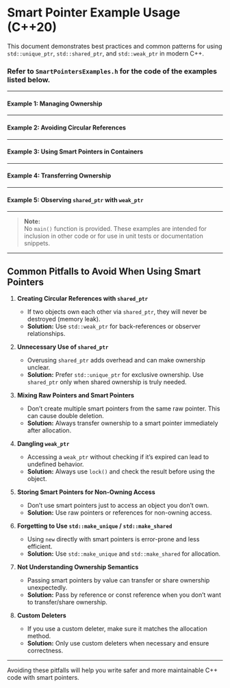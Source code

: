 # Smart Pointer Example Usage (C++20)

This document demonstrates best practices and common patterns for using `std::unique_ptr`, `std::shared_ptr`, and `std::weak_ptr` in modern C++.

### Refer to `SmartPointersExamples.h` for the code of the examples listed below.
---
#### Example 1: Managing Ownership

---

#### Example 2: Avoiding Circular References

---

#### Example 3: Using Smart Pointers in Containers

---

#### Example 4: Transferring Ownership

---

#### Example 5: Observing `shared_ptr` with `weak_ptr`

---

> **Note:**  
> No `main()` function is provided. These examples are intended for inclusion in other code or for use in unit tests or documentation snippets.

---

## Common Pitfalls to Avoid When Using Smart Pointers

1. **Creating Circular References with `shared_ptr`**
   - If two objects own each other via `shared_ptr`, they will never be destroyed (memory leak).
   - **Solution:** Use `std::weak_ptr` for back-references or observer relationships.

2. **Unnecessary Use of `shared_ptr`**
   - Overusing `shared_ptr` adds overhead and can make ownership unclear.
   - **Solution:** Prefer `std::unique_ptr` for exclusive ownership. Use `shared_ptr` only when shared ownership is truly needed.

3. **Mixing Raw Pointers and Smart Pointers**
   - Don’t create multiple smart pointers from the same raw pointer. This can cause double deletion.
   - **Solution:** Always transfer ownership to a smart pointer immediately after allocation.

4. **Dangling `weak_ptr`**
   - Accessing a `weak_ptr` without checking if it’s expired can lead to undefined behavior.
   - **Solution:** Always use `lock()` and check the result before using the object.

5. **Storing Smart Pointers for Non-Owning Access**
   - Don’t use smart pointers just to access an object you don’t own.
   - **Solution:** Use raw pointers or references for non-owning access.

6. **Forgetting to Use `std::make_unique` / `std::make_shared`**
   - Using `new` directly with smart pointers is error-prone and less efficient.
   - **Solution:** Use `std::make_unique` and `std::make_shared` for allocation.

7. **Not Understanding Ownership Semantics**
   - Passing smart pointers by value can transfer or share ownership unexpectedly.
   - **Solution:** Pass by reference or const reference when you don’t want to transfer/share ownership.

8. **Custom Deleters**
   - If you use a custom deleter, make sure it matches the allocation method.
   - **Solution:** Only use custom deleters when necessary and ensure correctness.

---

Avoiding these pitfalls will help you write safer and more maintainable C++ code with smart pointers.
